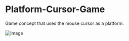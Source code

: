 # Platform-Cursor-Game

Game concept that uses the mouse cursor as a platform.

![image](https://github.com/Whatyesoh/Platform-Cursor-Game/assets/43829957/2a390c00-c10a-4395-a4c6-131395b95d8c)
